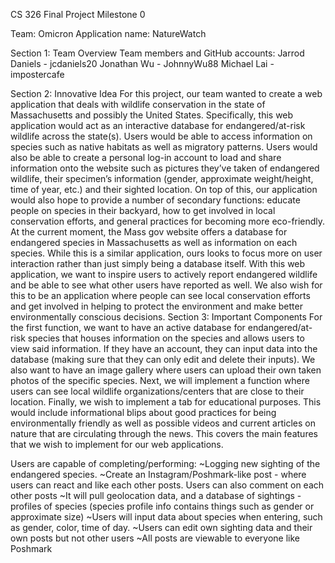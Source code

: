 CS 326 Final Project Milestone 0

Team: Omicron
Application name: NatureWatch

Section 1: Team Overview
Team members and GitHub accounts:
Jarrod Daniels - jcdaniels20
Jonathan Wu - JohnnyWu88
Michael Lai - impostercafe

Section 2: Innovative Idea
For this project, our team wanted to create a web application that deals with wildlife conservation in the state of Massachusetts and possibly the United States. 
Specifically, this web application would act as an interactive database for endangered/at-risk wildlife across the state(s). Users would be able to access information on species such as native habitats as well as migratory patterns. Users would also be able to create a personal log-in account to load and share information onto the website such as pictures they’ve taken of endangered wildlife, their specimen’s information (gender, approximate weight/height, time of year, etc.) and their sighted location. On top of this, our application would also hope to provide a number of secondary functions: educate people on species in their backyard, how to get involved in local conservation efforts, and general practices for becoming more eco-friendly.
At the current moment, the Mass gov website offers a database for endangered species in Massachusetts as well as information on each species. While this is a similar application, ours looks to focus more on user interaction rather than just simply being a database itself. With this web application, we want to inspire users to actively report endangered wildlife and be able to see what other users have reported as well. We also wish for this to be an application where people can see local conservation efforts and get involved in helping to protect the environment and make better environmentally conscious decisions.
Section 3: Important Components
For the first function, we want to have an active database for endangered/at-risk species that houses information on the species and allows users to view said information. If they have an account, they can input data into the database (making sure that they can only edit and delete their inputs). We also want to have an image gallery where users can upload their own taken photos of the specific species. Next, we will implement a function where users can see local wildlife organizations/centers that are close to their location. Finally, we wish to implement a tab for educational purposes. This would include informational blips about good practices for being environmentally friendly as well as possible videos and current articles on nature that are circulating through the news. This covers the main features that we wish to implement for our web applications.

Users are capable of completing/performing:
~Logging new sighting of the endangered species.
~Create an Instagram/Poshmark-like post - where users can react and like each other posts. Users can also comment on each other posts
~It will pull geolocation data, and a database of sightings - profiles of species (species profile info contains things such as gender or approximate size)
~Users will input data about species when entering, such as gender, color, time of day.
~Users can edit own sighting data and their own posts but not other users
~All posts are viewable to everyone like Poshmark


